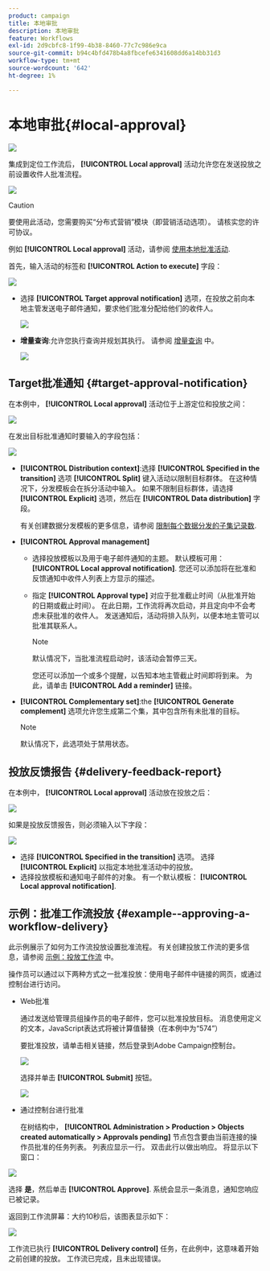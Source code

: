 ```yaml
---
product: campaign
title: 本地审批
description: 本地审批
feature: Workflows
exl-id: 2d9cbfc8-1f99-4b38-8460-77c7c986e9ca
source-git-commit: b94c4bfd478b4a8fbcefe6341608dd6a14bb31d3
workflow-type: tm+mt
source-wordcount: '642'
ht-degree: 1%

---
```


# 本地审批{#local-approval}

![](../../assets/common.svg)

集成到定位工作流后， **[!UICONTROL Local approval]** 活动允许您在发送投放之前设置收件人批准流程。

![](assets/local_validation_0.png)

>[!CAUTION]
>
>要使用此活动，您需要购买“分布式营销”模块（即营销活动选项）。 请核实您的许可协议。

例如 **[!UICONTROL Local approval]** 活动，请参阅 [使用本地批准活动](using-the-local-approval-activity.md).

首先，输入活动的标签和 **[!UICONTROL Action to execute]** 字段：

![](assets/local_validation_1.png)

* 选择 **[!UICONTROL Target approval notification]** 选项，在投放之前向本地主管发送电子邮件通知，要求他们批准分配给他们的收件人。

   ![](assets/local_validation_intro_2.png)

* **增量查询**:允许您执行查询并规划其执行。 请参阅 [增量查询](incremental-query.md) 中。

   ![](assets/local_validation_intro_3.png)

## Target批准通知 {#target-approval-notification}

在本例中， **[!UICONTROL Local approval]** 活动位于上游定位和投放之间：

![](assets/local_validation_2.png)

在发出目标批准通知时要输入的字段包括：

![](assets/local_validation_3.png)

* **[!UICONTROL Distribution context]**:选择 **[!UICONTROL Specified in the transition]** 选项 **[!UICONTROL Split]** 键入活动以限制目标群体。 在这种情况下，分发模板会在拆分活动中输入。 如果不限制目标群体，请选择 **[!UICONTROL Explicit]** 选项，然后在 **[!UICONTROL Data distribution]** 字段。

   有关创建数据分发模板的更多信息，请参阅 [限制每个数据分发的子集记录数](split.md#limiting-the-number-of-subset-records-per-data-distribution).

* **[!UICONTROL Approval management]**

   * 选择投放模板以及用于电子邮件通知的主题。 默认模板可用： **[!UICONTROL Local approval notification]**. 您还可以添加将在批准和反馈通知中收件人列表上方显示的描述。
   * 指定 **[!UICONTROL Approval type]** 对应于批准截止时间（从批准开始的日期或截止时间）。 在此日期，工作流将再次启动，并且定向中不会考虑未获批准的收件人。 发送通知后，活动将排入队列，以便本地主管可以批准其联系人。

      >[!NOTE]
      >
      >默认情况下，当批准流程启动时，该活动会暂停三天。

      您还可以添加一个或多个提醒，以告知本地主管截止时间即将到来。 为此，请单击 **[!UICONTROL Add a reminder]** 链接。

* **[!UICONTROL Complementary set]**:the **[!UICONTROL Generate complement]** 选项允许您生成第二个集，其中包含所有未批准的目标。

   >[!NOTE]
   >
   >默认情况下，此选项处于禁用状态。

## 投放反馈报告 {#delivery-feedback-report}

在本例中， **[!UICONTROL Local approval]** 活动放在投放之后：

![](assets/local_validation_4.png)

如果是投放反馈报告，则必须输入以下字段：

![](assets/local_validation_workflow_4.png)

* 选择 **[!UICONTROL Specified in the transition]** 选项。 选择 **[!UICONTROL Explicit]** 以指定本地批准活动中的投放。
* 选择投放模板和通知电子邮件的对象。 有一个默认模板： **[!UICONTROL Local approval notification]**.

## 示例：批准工作流投放 {#example--approving-a-workflow-delivery}

此示例展示了如何为工作流投放设置批准流程。 有关创建投放工作流的更多信息，请参阅 [示例：投放工作流](delivery.md#example--delivery-workflow) 中。

操作员可以通过以下两种方式之一批准投放：使用电子邮件中链接的网页，或通过控制台进行访问。

* Web批准

   通过发送给管理员组操作员的电子邮件，您可以批准投放目标。 消息使用定义的文本，JavaScript表达式将被计算值替换（在本例中为“574”）

   要批准投放，请单击相关链接，然后登录到Adobe Campaign控制台。

   ![](assets/new-workflow-valid-webaccess.png)

   选择并单击 **[!UICONTROL Submit]** 按钮。

   ![](assets/new-workflow-valid-webaccess-confirm.png)

* 通过控制台进行批准

   在树结构中， **[!UICONTROL Administration > Production > Objects created automatically > Approvals pending]** 节点包含要由当前连接的操作员批准的任务列表。 列表应显示一行。 双击此行以做出响应。 将显示以下窗口：

![](assets/new-workflow-7.png)

选择 **是**，然后单击 **[!UICONTROL Approve]**. 系统会显示一条消息，通知您响应已被记录。

返回到工作流屏幕：大约10秒后，该图表显示如下：

![](assets/new-workflow-8.png)

工作流已执行 **[!UICONTROL Delivery control]** 任务，在此例中，这意味着开始之前创建的投放。 工作流已完成，且未出现错误。
